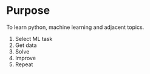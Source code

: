 # Purpose

To learn python, machine learning and adjacent topics.

1. Select ML task
2. Get data
3. Solve
4. Improve
5. Repeat
